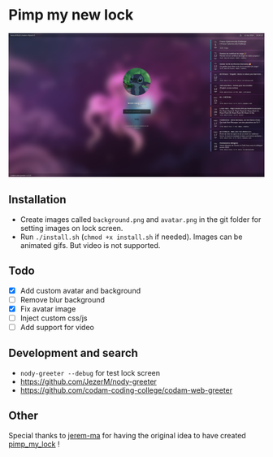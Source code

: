 # Pimp my new lock

![exemple](assets/exemple.png)


## Installation

- Create images called `background.png` and `avatar.png` in the git folder for setting images on lock screen.
- Run `./install.sh` (`chmod +x install.sh` if needed).
Images can be animated gifs. But video is not supported.

## Todo

- [x] Add custom avatar and background
- [ ] Remove blur background
- [X] Fix avatar image
- [ ] Inject custom css/js
- [ ] Add support for video

## Development and search

- `nody-greeter --debug` for test lock screen
- https://github.com/JezerM/nody-greeter
- https://github.com/codam-coding-college/codam-web-greeter

## Other

Special thanks to [jerem-ma](https://github.com/jerem-ma/) for having the original idea to have created [pimp_my_lock](https://github.com/jerem-ma/pimp_my_lock) !
